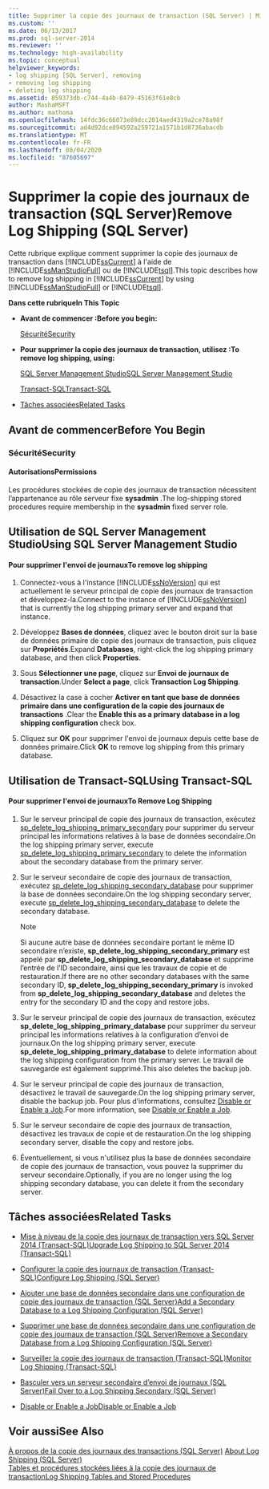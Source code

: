 ```yaml
---
title: Supprimer la copie des journaux de transaction (SQL Server) | Microsoft Docs
ms.custom: ''
ms.date: 06/13/2017
ms.prod: sql-server-2014
ms.reviewer: ''
ms.technology: high-availability
ms.topic: conceptual
helpviewer_keywords:
- log shipping [SQL Server], removing
- removing log shipping
- deleting log shipping
ms.assetid: 859373db-c744-4a4b-8479-45163f61e8cb
author: MashaMSFT
ms.author: mathoma
ms.openlocfilehash: 14fdc36c66073e89dcc2014aed4319a2ce78a98f
ms.sourcegitcommit: ad4d92dce894592a259721a1571b1d8736abacdb
ms.translationtype: MT
ms.contentlocale: fr-FR
ms.lasthandoff: 08/04/2020
ms.locfileid: "87605697"
---
```

# <a name="remove-log-shipping-sql-server"></a><span data-ttu-id="2d473-102">Supprimer la copie des journaux de transaction (SQL Server)</span><span class="sxs-lookup"><span data-stu-id="2d473-102">Remove Log Shipping (SQL Server)</span></span>
  <span data-ttu-id="2d473-103">Cette rubrique explique comment supprimer la copie des journaux de transaction dans [!INCLUDE[ssCurrent](../../includes/sscurrent-md.md)] à l'aide de [!INCLUDE[ssManStudioFull](../../includes/ssmanstudiofull-md.md)] ou de [!INCLUDE[tsql](../../includes/tsql-md.md)].</span><span class="sxs-lookup"><span data-stu-id="2d473-103">This topic describes how to remove log shipping in [!INCLUDE[ssCurrent](../../includes/sscurrent-md.md)] by using [!INCLUDE[ssManStudioFull](../../includes/ssmanstudiofull-md.md)] or [!INCLUDE[tsql](../../includes/tsql-md.md)].</span></span>  
  
 <span data-ttu-id="2d473-104">**Dans cette rubrique**</span><span class="sxs-lookup"><span data-stu-id="2d473-104">**In This Topic**</span></span>  
  
-   <span data-ttu-id="2d473-105">**Avant de commencer :**</span><span class="sxs-lookup"><span data-stu-id="2d473-105">**Before you begin:**</span></span>  
  
     [<span data-ttu-id="2d473-106">Sécurité</span><span class="sxs-lookup"><span data-stu-id="2d473-106">Security</span></span>](#Security)  
  
-   <span data-ttu-id="2d473-107">**Pour supprimer la copie des journaux de transaction, utilisez :**</span><span class="sxs-lookup"><span data-stu-id="2d473-107">**To remove log shipping, using:**</span></span>  
  
     [<span data-ttu-id="2d473-108">SQL Server Management Studio</span><span class="sxs-lookup"><span data-stu-id="2d473-108">SQL Server Management Studio</span></span>](#SSMSProcedure)  
  
     [<span data-ttu-id="2d473-109">Transact-SQL</span><span class="sxs-lookup"><span data-stu-id="2d473-109">Transact-SQL</span></span>](#TsqlProcedure)  
  
-   [<span data-ttu-id="2d473-110">Tâches associées</span><span class="sxs-lookup"><span data-stu-id="2d473-110">Related Tasks</span></span>](#RelatedTasks)  
  
##  <a name="before-you-begin"></a><a name="BeforeYouBegin"></a> <span data-ttu-id="2d473-111">Avant de commencer</span><span class="sxs-lookup"><span data-stu-id="2d473-111">Before You Begin</span></span>  
  
###  <a name="security"></a><a name="Security"></a> <span data-ttu-id="2d473-112">Sécurité</span><span class="sxs-lookup"><span data-stu-id="2d473-112">Security</span></span>  
  
####  <a name="permissions"></a><a name="Permissions"></a> <span data-ttu-id="2d473-113">Autorisations</span><span class="sxs-lookup"><span data-stu-id="2d473-113">Permissions</span></span>  
 <span data-ttu-id="2d473-114">Les procédures stockées de copie des journaux de transaction nécessitent l’appartenance au rôle serveur fixe **sysadmin** .</span><span class="sxs-lookup"><span data-stu-id="2d473-114">The log-shipping stored procedures require membership in the **sysadmin** fixed server role.</span></span>  
  
##  <a name="using-sql-server-management-studio"></a><a name="SSMSProcedure"></a> <span data-ttu-id="2d473-115">Utilisation de SQL Server Management Studio</span><span class="sxs-lookup"><span data-stu-id="2d473-115">Using SQL Server Management Studio</span></span>  
  
#### <a name="to-remove-log-shipping"></a><span data-ttu-id="2d473-116">Pour supprimer l'envoi de journaux</span><span class="sxs-lookup"><span data-stu-id="2d473-116">To remove log shipping</span></span>  
  
1.  <span data-ttu-id="2d473-117">Connectez-vous à l'instance [!INCLUDE[ssNoVersion](../../includes/ssnoversion-md.md)] qui est actuellement le serveur principal de copie des journaux de transaction et développez-la.</span><span class="sxs-lookup"><span data-stu-id="2d473-117">Connect to the instance of [!INCLUDE[ssNoVersion](../../includes/ssnoversion-md.md)] that is currently the log shipping primary server and expand that instance.</span></span>  
  
2.  <span data-ttu-id="2d473-118">Développez **Bases de données**, cliquez avec le bouton droit sur la base de données primaire de copie des journaux de transaction, puis cliquez sur **Propriétés**.</span><span class="sxs-lookup"><span data-stu-id="2d473-118">Expand **Databases**, right-click the log shipping primary database, and then click **Properties**.</span></span>  
  
3.  <span data-ttu-id="2d473-119">Sous **Sélectionner une page**, cliquez sur **Envoi de journaux de transaction**.</span><span class="sxs-lookup"><span data-stu-id="2d473-119">Under **Select a page**, click **Transaction Log Shipping**.</span></span>  
  
4.  <span data-ttu-id="2d473-120">Désactivez la case à cocher **Activer en tant que base de données primaire dans une configuration de la copie des journaux de transactions** .</span><span class="sxs-lookup"><span data-stu-id="2d473-120">Clear the **Enable this as a primary database in a log shipping configuration** check box.</span></span>  
  
5.  <span data-ttu-id="2d473-121">Cliquez sur **OK** pour supprimer l'envoi de journaux depuis cette base de données primaire.</span><span class="sxs-lookup"><span data-stu-id="2d473-121">Click **OK** to remove log shipping from this primary database.</span></span>  
  
##  <a name="using-transact-sql"></a><a name="TsqlProcedure"></a> <span data-ttu-id="2d473-122">Utilisation de Transact-SQL</span><span class="sxs-lookup"><span data-stu-id="2d473-122">Using Transact-SQL</span></span>  
  
#### <a name="to-remove-log-shipping"></a><span data-ttu-id="2d473-123">Pour supprimer l'envoi de journaux</span><span class="sxs-lookup"><span data-stu-id="2d473-123">To Remove Log Shipping</span></span>  
  
1.  <span data-ttu-id="2d473-124">Sur le serveur principal de copie des journaux de transaction, exécutez [sp_delete_log_shipping_primary_secondary](/sql/relational-databases/system-stored-procedures/sp-delete-log-shipping-primary-secondary-transact-sql) pour supprimer du serveur principal les informations relatives à la base de données secondaire.</span><span class="sxs-lookup"><span data-stu-id="2d473-124">On the log shipping primary server, execute [sp_delete_log_shipping_primary_secondary](/sql/relational-databases/system-stored-procedures/sp-delete-log-shipping-primary-secondary-transact-sql) to delete the information about the secondary database from the primary server.</span></span>  
  
2.  <span data-ttu-id="2d473-125">Sur le serveur secondaire de copie des journaux de transaction, exécutez [sp_delete_log_shipping_secondary_database](/sql/relational-databases/system-stored-procedures/sp-delete-log-shipping-secondary-database-transact-sql) pour supprimer la base de données secondaire.</span><span class="sxs-lookup"><span data-stu-id="2d473-125">On the log shipping secondary server, execute [sp_delete_log_shipping_secondary_database](/sql/relational-databases/system-stored-procedures/sp-delete-log-shipping-secondary-database-transact-sql) to delete the secondary database.</span></span>  
  
    > [!NOTE]  
    >  <span data-ttu-id="2d473-126">Si aucune autre base de données secondaire portant le même ID secondaire n’existe, **sp_delete_log_shipping_secondary_primary** est appelé par **sp_delete_log_shipping_secondary_database** et supprime l’entrée de l’ID secondaire, ainsi que les travaux de copie et de restauration.</span><span class="sxs-lookup"><span data-stu-id="2d473-126">If there are no other secondary databases with the same secondary ID, **sp_delete_log_shipping_secondary_primary** is invoked from **sp_delete_log_shipping_secondary_database** and deletes the entry for the secondary ID and the copy and restore jobs.</span></span>  
  
3.  <span data-ttu-id="2d473-127">Sur le serveur principal de copie des journaux de transaction, exécutez **sp_delete_log_shipping_primary_database** pour supprimer du serveur principal les informations relatives à la configuration d’envoi de journaux.</span><span class="sxs-lookup"><span data-stu-id="2d473-127">On the log shipping primary server, execute **sp_delete_log_shipping_primary_database** to delete information about the log shipping configuration from the primary server.</span></span> <span data-ttu-id="2d473-128">Le travail de sauvegarde est également supprimé.</span><span class="sxs-lookup"><span data-stu-id="2d473-128">This also deletes the backup job.</span></span>  
  
4.  <span data-ttu-id="2d473-129">Sur le serveur principal de copie des journaux de transaction, désactivez le travail de sauvegarde.</span><span class="sxs-lookup"><span data-stu-id="2d473-129">On the log shipping primary server, disable the backup job.</span></span> <span data-ttu-id="2d473-130">Pour plus d’informations, consultez [Disable or Enable a Job](../../ssms/agent/disable-or-enable-a-job.md).</span><span class="sxs-lookup"><span data-stu-id="2d473-130">For more information, see [Disable or Enable a Job](../../ssms/agent/disable-or-enable-a-job.md).</span></span>  
  
5.  <span data-ttu-id="2d473-131">Sur le serveur secondaire de copie des journaux de transaction, désactivez les travaux de copie et de restauration.</span><span class="sxs-lookup"><span data-stu-id="2d473-131">On the log shipping secondary server, disable the copy and restore jobs.</span></span>  
  
6.  <span data-ttu-id="2d473-132">Éventuellement, si vous n'utilisez plus la base de données secondaire de copie des journaux de transaction, vous pouvez la supprimer du serveur secondaire.</span><span class="sxs-lookup"><span data-stu-id="2d473-132">Optionally, if you are no longer using the log shipping secondary database, you can delete it from the secondary server.</span></span>  
  
##  <a name="related-tasks"></a><a name="RelatedTasks"></a> <span data-ttu-id="2d473-133">Tâches associées</span><span class="sxs-lookup"><span data-stu-id="2d473-133">Related Tasks</span></span>  
  
-   [<span data-ttu-id="2d473-134">Mise à niveau de la copie des journaux de transaction vers SQL Server 2014 &#40;Transact-SQL&#41;</span><span class="sxs-lookup"><span data-stu-id="2d473-134">Upgrade Log Shipping to SQL Server 2014 &#40;Transact-SQL&#41;</span></span>](upgrading-log-shipping-to-sql-server-2016-transact-sql.md)  
  
-   [<span data-ttu-id="2d473-135">Configurer la copie des journaux de transaction &#40;Transact-SQL&#41;</span><span class="sxs-lookup"><span data-stu-id="2d473-135">Configure Log Shipping &#40;SQL Server&#41;</span></span>](configure-log-shipping-sql-server.md)  
  
-   [<span data-ttu-id="2d473-136">Ajouter une base de données secondaire dans une configuration de copie des journaux de transaction &#40;SQL Server&#41;</span><span class="sxs-lookup"><span data-stu-id="2d473-136">Add a Secondary Database to a Log Shipping Configuration &#40;SQL Server&#41;</span></span>](add-a-secondary-database-to-a-log-shipping-configuration-sql-server.md)  
  
-   [<span data-ttu-id="2d473-137">Supprimer une base de données secondaire dans une configuration de copie des journaux de transaction &#40;SQL Server&#41;</span><span class="sxs-lookup"><span data-stu-id="2d473-137">Remove a Secondary Database from a Log Shipping Configuration &#40;SQL Server&#41;</span></span>](remove-a-secondary-database-from-a-log-shipping-configuration-sql-server.md)  
  
-   [<span data-ttu-id="2d473-138">Surveiller la copie des journaux de transaction &#40;Transact-SQL&#41;</span><span class="sxs-lookup"><span data-stu-id="2d473-138">Monitor Log Shipping &#40;Transact-SQL&#41;</span></span>](monitor-log-shipping-transact-sql.md)  
  
-   [<span data-ttu-id="2d473-139">Basculer vers un serveur secondaire d’envoi de journaux &#40;SQL Server&#41;</span><span class="sxs-lookup"><span data-stu-id="2d473-139">Fail Over to a Log Shipping Secondary &#40;SQL Server&#41;</span></span>](fail-over-to-a-log-shipping-secondary-sql-server.md)  
  
-   [<span data-ttu-id="2d473-140">Disable or Enable a Job</span><span class="sxs-lookup"><span data-stu-id="2d473-140">Disable or Enable a Job</span></span>](../../ssms/agent/disable-or-enable-a-job.md)  
  
## <a name="see-also"></a><span data-ttu-id="2d473-141">Voir aussi</span><span class="sxs-lookup"><span data-stu-id="2d473-141">See Also</span></span>  
 <span data-ttu-id="2d473-142">[À propos de la copie des journaux des transactions &#40;SQL Server&#41;](about-log-shipping-sql-server.md) </span><span class="sxs-lookup"><span data-stu-id="2d473-142">[About Log Shipping &#40;SQL Server&#41;](about-log-shipping-sql-server.md) </span></span>  
 [<span data-ttu-id="2d473-143">Tables et procédures stockées liées à la copie des journaux de transaction</span><span class="sxs-lookup"><span data-stu-id="2d473-143">Log Shipping Tables and Stored Procedures</span></span>](log-shipping-tables-and-stored-procedures.md)  
  
  

